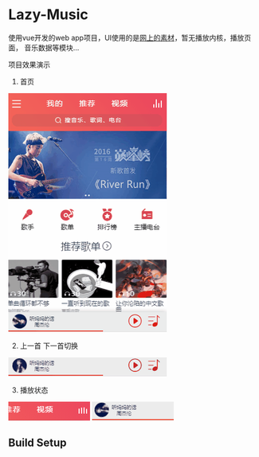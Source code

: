# Lazy-Music

使用vue开发的web app项目，UI使用的是[网上的素材](http://www.25xt.com/appdesign/13734.html)，暂无播放内核，播放页面，
音乐数据等模块...

项目效果演示
1. 首页

![image](static/gif/home.gif)

2. 上一首 下一首切换

![image](static/gif/pre_next.gif)

3. 播放状态

![image](static/gif/playing0.gif)
![image](static/gif/playing_1.gif)

## Build Setup


